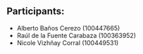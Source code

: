 ## Participants:
 - Alberto Baños Cerezo (100447665)
 - Raúl de la Fuente Carabaza (100363952)
 - Nicole Vizhñay Corral (100449531)
